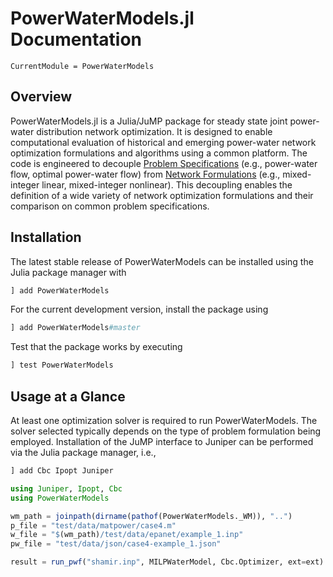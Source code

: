 # PowerWaterModels.jl Documentation

```@meta
CurrentModule = PowerWaterModels
```

## Overview
PowerWaterModels.jl is a Julia/JuMP package for steady state joint power-water distribution network optimization.
It is designed to enable computational evaluation of historical and emerging power-water network optimization formulations and algorithms using a common platform.
The code is engineered to decouple [Problem Specifications](@ref) (e.g., power-water flow, optimal power-water flow) from [Network Formulations](@ref) (e.g., mixed-integer linear, mixed-integer nonlinear).
This decoupling enables the definition of a wide variety of network optimization formulations and their comparison on common problem specifications.

## Installation
The latest stable release of PowerWaterModels can be installed using the Julia package manager with
```julia
] add PowerWaterModels
```

For the current development version, install the package using
```julia
] add PowerWaterModels#master
```

Test that the package works by executing
```julia
] test PowerWaterModels
```

## Usage at a Glance
At least one optimization solver is required to run PowerWaterModels.
The solver selected typically depends on the type of problem formulation being employed.
Installation of the JuMP interface to Juniper can be performed via the Julia package manager, i.e.,

```julia
] add Cbc Ipopt Juniper
```

```julia
using Juniper, Ipopt, Cbc
using PowerWaterModels

wm_path = joinpath(dirname(pathof(PowerWaterModels._WM)), "..")
p_file = "test/data/matpower/case4.m"
w_file = "$(wm_path)/test/data/epanet/example_1.inp"
pw_file = "test/data/json/case4-example_1.json"

result = run_pwf("shamir.inp", MILPWaterModel, Cbc.Optimizer, ext=ext)
```
